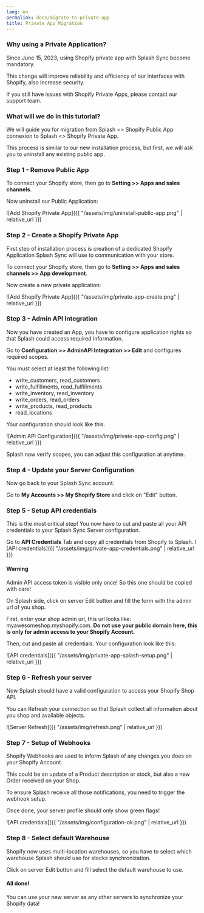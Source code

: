 ```yaml
---
lang: en
permalink: docs/migrate-to-private-app
title: Private App Migration
---
```


### Why using a Private Application? 

Since June 15, 2023, using Shopify private app with Splash Sync become mandatory.

This change will improve reliability and efficiency of our interfaces with Shopify, also increase security.   

If you still have issues with Shopify Private Apps, please contact our support team.

### What will we do in this tutorial?

We will guide you for migration from Splash <> Shopify Public App connexion to Splash <> Shopify Private App.

This process is similar to our new installation process, but first, we will ask you to uninstall any existing public app.

### Step 1 - Remove Public App

To connect your Shopify store, then go to **Setting >> Apps and sales channels**.

Now uninstall our Public Application:

![Add Shopify Private App]({{ "/assets/img/uninstall-public-app.png" | relative_url }})

### Step 2 - Create a Shopify Private App

First step of installation process is creation of a dedicated Shopify Application Splash Sync will use to communication with your store.

To connect your Shopify store, then go to **Setting >> Apps and sales channels >> App development**.

Now create a new private application:

![Add Shopify Private App]({{ "/assets/img/private-app-create.png" | relative_url }})

### Step 3 - Admin API Integration

Now you have created an App, you have to configure application rights so that Splash could access required information.

Go to **Configuration >> AdminAPI Integration >> Edit** and configures required scopes.

You must select at least the following list:
- write_customers, read_customers
- write_fulfillments, read_fulfillments
- write_inventory, read_inventory
- write_orders, read_orders
- write_products, read_products
- read_locations

Your configuration should look like this.

![Admin API Configuration]({{ "/assets/img/private-app-config.png" | relative_url }})

<div class="callout-block callout-info py-3">
    <div class="icon-holder" style="top: 0px;">
        <i class="fas fa-exclamation-circle text-white"></i>
    </div>
    <div class="content">
        <p>Splash now verify scopes, you can adjust this configuration at anytime.</p>
    </div>
</div>

### Step 4 - Update your Server Configuration

Now go back to your Splash Sync account.

Go to **My Accounts >> My Shopify Store** and click on "Edit" button.

### Step 5 - Setup API credentials

This is the most critical step! You now have to cut and paste all your API credentials to your Splash Sync Server configuration.

Go to **API Credentials**  Tab and copy all credentials from Shopify to Splash.
![API credentials]({{ "/assets/img/private-app-credentials.png" | relative_url }})

<div class="callout-block callout-warning">
    <div class="icon-holder">
        <i class="fas fa-exclamation-circle"></i>
    </div>
    <div class="content">
        <h4 class="callout-title">Warning</h4>
        <p>Admin API access token is visible only once! So this one should be copied with care!</p>
    </div>
</div>

On Splash side, click on server <i class="far fa-edit"></i> Edit button and fill the form with the admin url of you shop.

First, enter your shop admin url, this url looks like: myawesomeshop.myshopify.com.
**Do not use your public domain here, this is only for admin access to your Shopify Account.**

Then, cut and paste all credentials. Your configuration look like this:

![API credentials]({{ "/assets/img/private-app-splash-setup.png" | relative_url }})

### Step 6 - Refresh your server

Now Splash should have a valid configuration to access your Shopify Shop API.

You can Refresh your connection so that Splash collect all information about you shop and available objects.

![Server Refresh]({{ "/assets/img/refresh.png" | relative_url }})

### Step 7 - Setup of Webhooks

Shopify Webhooks are used to inform Splash of any changes you does on your Shopify Account.

This could be an update of a Product description or stock, but also a new Order received on your Shop.

To ensure Splash receive all those notifications, you need to trigger the webhook setup.

Once done, your server profile should only show green flags!

![API credentials]({{ "/assets/img/configuration-ok.png" | relative_url }})

### Step 8 - Select default Warehouse

Shopify now uses multi-location warehouses, so you have to select which warehouse Splash should use for stocks synchronization.

Click on server <i class="far fa-edit"></i> Edit button and fill select the default warehouse to use.

<div class="callout-block callout-success">
    <div class="icon-holder">
        <i class="fas fa-check-double"></i>
    </div>
    <div class="content">
        <h4 class="callout-title">All done!</h4>
        <p>You can use your new server as any other servers to synchronize your Shopify data!</p>
    </div>
</div>

